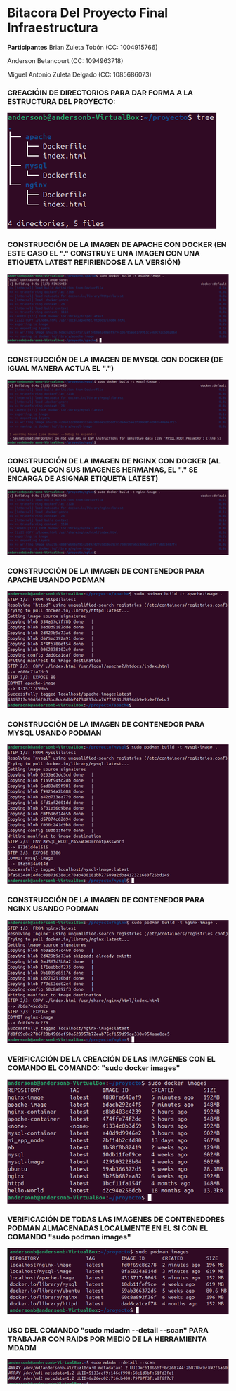 # **Bitacora Del Proyecto Final Infraestructura**

**Participantes**
Brian Zuleta Tobón (CC: 1004915766)

Anderson Betancourt (CC: 1094963718)

Miguel Antonio Zuleta Delgado (CC: 1085686073)


### CREACIÓIN DE DIRECTORIOS PARA DAR FORMA A LA ESTRUCTURA DEL PROYECTO:
![Estructura del directorios](Imagenes/1-estructura.png)

### CONSTRUCCIÓN DE LA IMAGEN DE APACHE CON DOCKER (EN ESTE CASO EL "." CONSTRUYE UNA IMAGEN CON UNA ETIQUETA LATEST REFIRIENDOSE A LA VERSIÓN)
![Construcción de la imagen de Apache](Imagenes/1.1-Imagen-apache.png)

### CONSTRUCCIÓN DE LA IMAGEN DE MYSQL CON DOCKER (DE IGUAL MANERA ACTUA EL ".")
![Construcción de la imagen mySql ](Imagenes/1.2-Imagen-mysql.png)

### CONSTRUCCIÓN DE LA IMAGEN DE NGINX CON DOCKER (AL IGUAL QUE CON SUS IMAGENES HERMANAS, EL "." SE ENCARGA DE ASIGNAR ETIQUETA LATEST)
![Construcción de la imagen nginx ](Imagenes/1.3-Imagen-nginx.png)

### CONSTRUCCIÓN DE LA IMAGEN DE CONTENEDOR PARA APACHE USANDO PODMAN
![Construcción de imagen de contenedor podman para apache ](Imagenes/1.4-Podman-Apache.png)

### CONSTRUCCIÓN DE LA IMAGEN DE CONTENEDOR PARA MYSQL USANDO PODMAN
![Construcción de imagen de contenedor podman para apache ](Imagenes/1.5-Podman-mysql.png)

### CONSTRUCCIÓN DE LA IMAGEN DE CONTENEDOR PARA NGINX USANDO PODMAN
![Construcción de imagen de contenedor podman para nginx ](Imagenes/1.6-Podman-nginx.png)

### VERIFICACIÓN DE LA CREACIÓN DE LAS IMAGENES CON EL COMANDO EL COMANDO: "sudo docker images"
![Construcción de imagen de contenedor podman  ](Imagenes/1.7-Images-Docker.png)

### VERIFICACIÓN DE TODAS LAS IMAGENES DE CONTENEDORES PODMAN ALMACENADAS LOCALMENTE EN EL SI CON EL COMANDO "sudo podman images"
![Construcción de imagen de contenedor podman  ](Imagenes/1.8-Images-Podman.png)

### USO DEL COMANDO "sudo mdadm  --detail --scan" PARA TRABAJAR CON RAIDS POR MEDIO DE LA HERRAMIENTA MDADM
![Construcción de imagen de contenedor podman  ](Imagenes/2-3-RAIDS-1.png)
